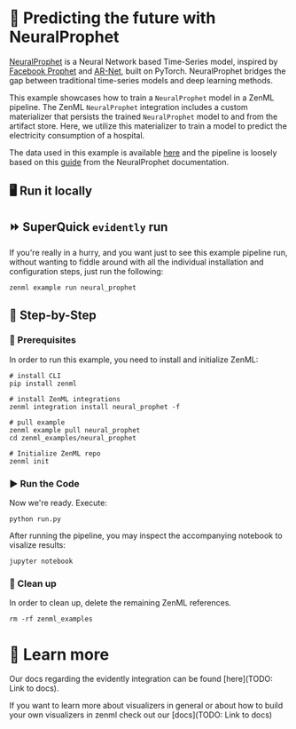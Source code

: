 # 🔮 Predicting the future with NeuralProphet

[NeuralProphet](https://github.com/ourownstory/neural_prophet) is a Neural Network based Time-Series model, inspired by [Facebook Prophet](https://github.com/facebook/prophet) and [AR-Net](https://github.com/ourownstory/AR-Net), built on PyTorch. NeuralProphet bridges the gap between traditional time-series models and deep learning methods. 

This example showcases how to train a `NeuralProphet` model in a ZenML pipeline. The ZenML `NeuralProphet` integration includes a custom materializer that persists the trained `NeuralProphet` model to and from the artifact store. Here, we utilize this materializer to train a model to predict the electricity consumption of a hospital.

The data used in this example is available [here](https://colab.research.google.com/github/ourownstory/neural_prophet/blob/main/tutorials/application-example/energy_hospital_load.ipynb#scrollTo=0VKninwPyGl9) and the pipeline is loosely based on this [guide](https://neuralprophet.com/html/energy_hospital_load.html) from the NeuralProphet documentation.

## 🖥 Run it locally

## ⏩ SuperQuick `evidently` run
If you're really in a hurry, and you want just to see this example pipeline run,
without wanting to fiddle around with all the individual installation and
configuration steps, just run the following:

```shell
zenml example run neural_prophet
```
## 👣 Step-by-Step
### 📄 Prerequisites 
In order to run this example, you need to install and initialize ZenML:

```shell
# install CLI
pip install zenml

# install ZenML integrations
zenml integration install neural_prophet -f

# pull example
zenml example pull neural_prophet
cd zenml_examples/neural_prophet

# Initialize ZenML repo
zenml init
```

### ▶️ Run the Code
Now we're ready. Execute:

```shell
python run.py
```

After running the pipeline, you may inspect the accompanying notebook to visalize results:

```shell
jupyter notebook
```

### 🧽 Clean up
In order to clean up, delete the remaining ZenML references.

```shell
rm -rf zenml_examples
```

# 📜 Learn more

Our docs regarding the evidently integration can be found [here](TODO: Link to docs).

If you want to learn more about visualizers in general or about how to build your own visualizers in zenml
check out our [docs](TODO: Link to docs)
